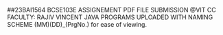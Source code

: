 ##23BAI1564 BCSE103E ASSIGNEMENT PDF FILE SUBMISSION
@VIT CC FACULTY: RAJIV VINCENT JAVA PROGRAMS UPLOADED WITH NAMING SCHEME (MM)(DD)_(PrgNo.) for ease of viewing.
